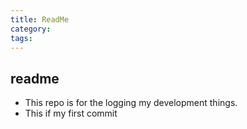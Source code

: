 ```yaml
---
title: ReadMe
category:
tags:
---
```


## readme

- This repo is for the logging my development things.
- This if my first commit
